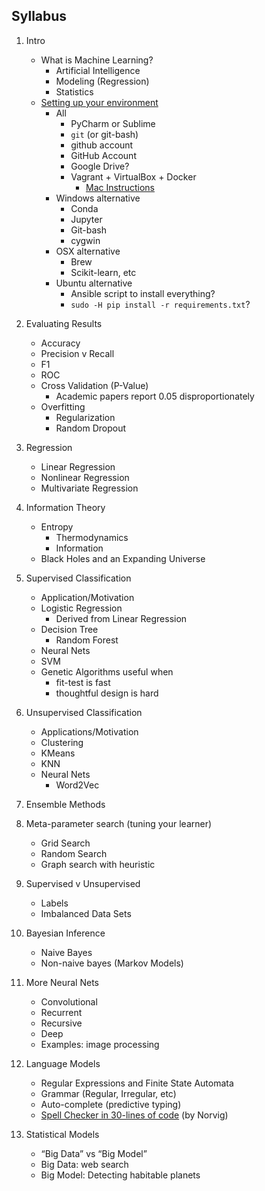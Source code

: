 ## Syllabus

1. Intro
    - What is Machine Learning?
        - Artificial Intelligence
        - Modeling (Regression)
        - Statistics
    - [Setting up your environment](install.md)
        - All
            - PyCharm or Sublime
            - `git` (or git-bash)
            - github account 
            - GitHub Account
            - Google Drive?
            - Vagrant + VirtualBox + Docker
                - [Mac Instructions](http://cjlarose.com/2014/03/08/run-docker-with-vagrant.html)
      - Windows alternative
          - Conda
          - Jupyter
          - Git-bash
          - cygwin
      - OSX alternative
          - Brew
          - Scikit-learn, etc
      - Ubuntu alternative
          - Ansible script to install everything?
          - `sudo -H pip install -r requirements.txt`?


2. Evaluating Results
    - Accuracy
    - Precision v Recall
    - F1
    - ROC
    - Cross Validation (P-Value)
        - Academic papers report 0.05 disproportionately
    - Overfitting
        - Regularization
        - Random Dropout
3. Regression
    - Linear Regression
    - Nonlinear Regression
    - Multivariate Regression
4. Information Theory
    - Entropy
        - Thermodynamics
        - Information
    - Black Holes and an Expanding Universe
5. Supervised Classification
    - Application/Motivation
    - Logistic Regression
        - Derived from Linear Regression
    - Decision Tree
        - Random Forest
    - Neural Nets
    - SVM
    - Genetic Algorithms useful when
        - fit-test is fast
        - thoughtful design is hard
6. Unsupervised Classification
    - Applications/Motivation
    - Clustering
    - KMeans
    - KNN
    - Neural Nets
        - Word2Vec
7. Ensemble Methods
8. Meta-parameter search (tuning your learner)
    - Grid Search
    - Random Search
    - Graph search with heuristic
9. Supervised v Unsupervised
    - Labels
    - Imbalanced Data Sets
10. Bayesian Inference
    - Naive Bayes
    - Non-naive bayes (Markov Models)
11. More Neural Nets
    - Convolutional
    - Recurrent
    - Recursive
    - Deep
    - Examples: image processing
12. Language Models
    - Regular Expressions and Finite State Automata
    - Grammar (Regular, Irregular, etc)
    - Auto-complete (predictive typing)
    - [Spell Checker in 30-lines of code](http://norvig.com/spell-correct.html) (by Norvig)
13. Statistical Models
    - “Big Data” vs “Big Model”
    - Big Data: web search 
    - Big Model: Detecting habitable planets
